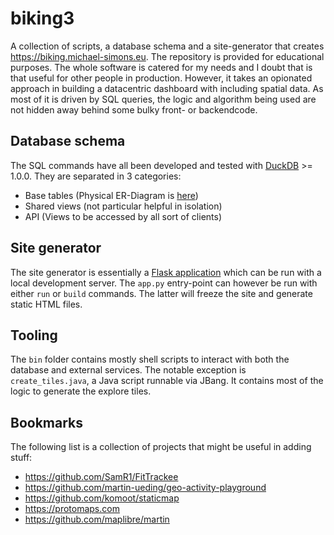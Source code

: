 # biking3

A collection of scripts, a database schema and a site-generator that creates https://biking.michael-simons.eu.
The repository is provided for educational purposes.
The whole software is catered for my needs and I doubt that is that useful for other people in production.
However, it takes an opionated approach in building a datacentric dashboard with including spatial data. 
As most of it is driven by SQL queries, the logic and algorithm being used are not hidden away behind some bulky front- or backendcode. 

## Database schema

The SQL commands have all been developed and tested with [DuckDB](https://duckdb.org) >= 1.0.0.
They are separated in 3 categories:

- Base tables (Physical ER-Diagram is [here](generator/static/docs/schema.mermaid))
- Shared views (not particular helpful in isolation)
- API (Views to be accessed by all sort of clients)

## Site generator

The site generator is essentially a [Flask application](https://flask.palletsprojects.com/en/2.3.x/) which can be run with a local development server.
The `app.py` entry-point can however be run with either `run` or `build` commands.
The latter will freeze the site and generate static HTML files.

## Tooling

The `bin` folder contains mostly shell scripts to interact with both the database and external services. 
The notable exception is `create_tiles.java`, a Java script runnable via JBang. 
It contains most of the logic to generate the explore tiles. 

## Bookmarks

The following list is a collection of projects that might be useful in adding stuff:

* https://github.com/SamR1/FitTrackee
* https://github.com/martin-ueding/geo-activity-playground
* https://github.com/komoot/staticmap
* https://protomaps.com
* https://github.com/maplibre/martin
